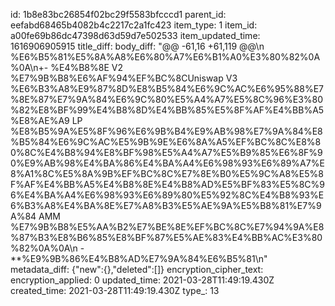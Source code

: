 id: 1b8e83bc26854f02bc29f5583bfcccd1
parent_id: eefabd68465b4082b4c2217c2a1fc423
item_type: 1
item_id: a00fe69b86dc47398d63d59d7e502533
item_updated_time: 1616906905915
title_diff: 
body_diff: "@@ -61,16 +61,119 @@\\n  %E6%B5%81%E5%8A%A8%E6%80%A7%E6%B1%A0%E3%80%82%0A%0A\\n+- %E4%B8%8E V2 %E7%9B%B8%E6%AF%94%EF%BC%8CUniswap V3 %E6%B3%A8%E9%87%8D%E8%B5%84%E6%9C%AC%E6%95%88%E7%8E%87%E7%9A%84%E6%9C%80%E5%A4%A7%E5%8C%96%E3%80%82%E8%BF%99%E4%B8%8D%E4%BB%85%E5%8F%AF%E4%BB%A5%E8%AE%A9 LP %E8%B5%9A%E5%8F%96%E6%9B%B4%E9%AB%98%E7%9A%84%E8%B5%84%E6%9C%AC%E5%9B%9E%E6%8A%A5%EF%BC%8C%E8%80%8C%E4%B8%94%E8%BF%98%E5%A4%A7%E5%B9%85%E6%8F%90%E9%AB%98%E4%BA%86%E4%BA%A4%E6%98%93%E6%89%A7%E8%A1%8C%E5%8A%9B%EF%BC%8C%E7%8E%B0%E5%9C%A8%E5%8F%AF%E4%BB%A5%E4%B8%8E%E4%B8%AD%E5%BF%83%E5%8C%96%E4%BA%A4%E6%98%93%E6%89%80%E5%92%8C%E4%B8%93%E6%B3%A8%E4%BA%8E%E7%A8%B3%E5%AE%9A%E5%B8%81%E7%9A%84 AMM %E7%9B%B8%E5%AA%B2%E7%BE%8E%EF%BC%8C%E7%94%9A%E8%87%B3%E8%B6%85%E8%BF%87%E5%AE%83%E4%BB%AC%E3%80%82%0A%0A\\n - **%E9%9B%86%E4%B8%AD%E7%9A%84%E6%B5%81\\n"
metadata_diff: {"new":{},"deleted":[]}
encryption_cipher_text: 
encryption_applied: 0
updated_time: 2021-03-28T11:49:19.430Z
created_time: 2021-03-28T11:49:19.430Z
type_: 13